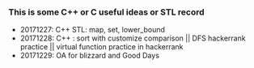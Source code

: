   ### This is some C++ or C useful ideas or STL record
  + 20171227: C++ STL: map, set, lower_bound <br>
  + 20171228: C++ : sort with customize comparison || DFS hackerrank practice || virtual function practice in hackerrank <br>
  + 20171229: OA for blizzard and Good Days <br>
 
